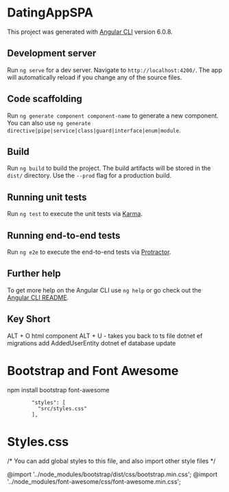 # DatingAppSPA

This project was generated with [Angular CLI](https://github.com/angular/angular-cli) version 6.0.8.

## Development server

Run `ng serve` for a dev server. Navigate to `http://localhost:4200/`. The app will automatically reload if you change any of the source files.

## Code scaffolding

Run `ng generate component component-name` to generate a new component. You can also use `ng generate directive|pipe|service|class|guard|interface|enum|module`.

## Build

Run `ng build` to build the project. The build artifacts will be stored in the `dist/` directory. Use the `--prod` flag for a production build.

## Running unit tests

Run `ng test` to execute the unit tests via [Karma](https://karma-runner.github.io).

## Running end-to-end tests

Run `ng e2e` to execute the end-to-end tests via [Protractor](http://www.protractortest.org/).

## Further help

To get more help on the Angular CLI use `ng help` or go check out the [Angular CLI README](https://github.com/angular/angular-cli/blob/master/README.md).

## Key Short

ALT + O html component
ALT + U - takes you back to ts file
dotnet ef migrations add AddedUserEntity
dotnet ef database update



# Bootstrap and Font Awesome
npm install bootstrap font-awesome

            "styles": [
              "src/styles.css"
            ],

# Styles.css

/* You can add global styles to this file, and also import other style files */

@import '../node_modules/bootstrap/dist/css/bootstrap.min.css';
@import '../node_modules/font-awesome/css/font-awesome.min.css';